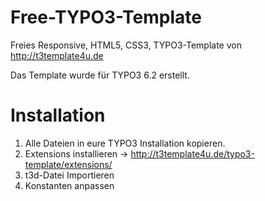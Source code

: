 Free-TYPO3-Template
===================

Freies Responsive, HTML5, CSS3, TYPO3-Template von http://t3template4u.de

Das Template wurde für TYPO3 6.2 erstellt. 

Installation
===================
1. Alle Dateien in eure TYPO3 Installation kopieren.
2. Extensions installieren -> http://t3template4u.de/typo3-template/extensions/
3. t3d-Datei Importieren
4. Konstanten anpassen
